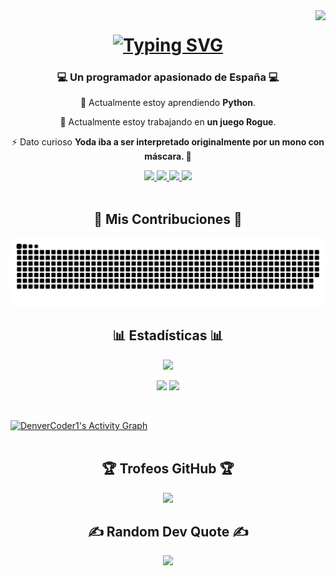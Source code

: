 <img align="right" src="https://visitor-badge.laobi.icu/badge?page_id=DaniPooh777.DaniPooh777&left_text=My%20Page%20Visitors" />

<h1 align="center">
	<a href="https://git.io/typing-svg">
		<img src="https://readme-typing-svg.demolab.com?font=Righteous&center=true&vCenter=true&pause=1000&width=500&lines=Hi+there!+%F0%9F%91%8B;I+am+Daniel;The+beginning+of+an+odyssey;Made+the+force+be+with+you" alt="Typing SVG" />
		</a>
</h1>

<h3 align="center">💻 Un programador apasionado de España 💻</h3>

<div align="center">
 
  🌱 Actualmente estoy aprendiendo **Python**.
  
 🔭 Actualmente estoy trabajando en **un juego Rogue**.

⚡ Dato curioso **Yoda iba a ser interpretado originalmente por un mono con máscara. 🐒**
 </div>
 
<div align="center">
	<a href="mailto:danielgranadoparrondo@gmail.com"><img src="https://img.shields.io/badge/Gmail-333333?style=for-the-badge&logo=gmail&logoColor=red" />
	</a>
	<a href="https://www.python.org/">
		<img src="https://img.shields.io/badge/python-3670A0?style=for-the-badge&logo=python&logoColor=ffdd54" />
	</a>
	<a href="https://www.canva.com/es_es/">
		<img src="https://img.shields.io/badge/Canva-%2300C4CC.svg?style=for-the-badge&logo=Canva&logoColor=white" />
	</a>
	<a href="https://inkscape.app/es/">
		<img src="https://img.shields.io/badge/Inkscape-e0e0e0?style=for-the-badge&logo=inkscape&logoColor=080A13" />
	</a>
</div>
<br/>
<div align="center">
	<h2>🧱 Mis Contribuciones 🧱</h2>
	<picture>
  		<source media="(prefers-color-scheme: dark)" srcset="https://raw.githubusercontent.com/DaniPooh777/DaniPooh777/output/github-snake-dark.svg" />
  		<source media="(prefers-color-scheme: light)" srcset="https://raw.githubusercontent.com/DaniPooh777/DaniPooh777/output/github-snake.svg" />
  		<img alt="github-snake" src="https://raw.githubusercontent.com/DaniPooh777/DaniPooh777/output/github-snake.svg" />
	</picture>
</div>

<h2 align="center">📊 Estadísticas 📊</h2>
<p align="center">
	<img src="https://github-readme-stats.vercel.app/api/top-langs/?username=DaniPooh777&theme=radical&hide_border=true&include_all_commits=false&count_private=false&layout=compact" />
</p>
<p align="center">
	<img src="https://github-readme-stats.vercel.app/api?username=DaniPooh777&theme=radical&hide_border=true&include_all_commits=false&count_private=false" width="400" />
	<img src="https://nirzak-streak-stats.vercel.app/?user=DaniPooh777&theme=radical&hide_border=true" width="439" />
</p>
<br/>

  <a href="https://github.com/ashutosh00710/github-readme-activity-graph"><img alt="DenverCoder1's Activity Graph" src="https://github-readme-activity-graph.vercel.app/graph/?username=DaniPooh777&bg_color=1F222E&color=F8D866&line=F85D7F&point=FFFFFF&hide_border=true" /></a> 
<br/><br/>

<h2 align="center">🏆 Trofeos GitHub 🏆</h2>
<p align="center">
	<img src="https://github-profile-trophy.vercel.app/?username=DaniPooh777&theme=radical&no-frame=false&no-bg=true&margin-w=4" />
</p>

<h2 align="center">✍️ Random Dev Quote ✍️</h2>
<p align="center">
  <img src="https://quotes-github-readme.vercel.app/api?type=horizontal&theme=radical" />
</p>
